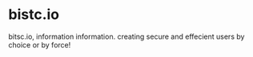 # bistc.io
bitsc.io, information information. creating secure and effecient users by choice or by force!
